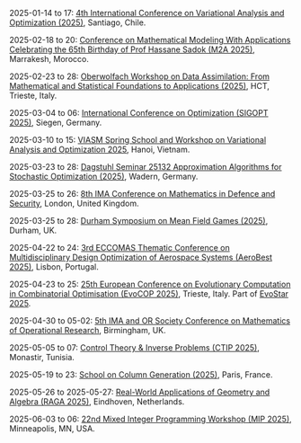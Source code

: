 2025-01-14 to 17: [4th International Conference on Variational Analysis and Optimization (2025)](https://eventos.cmm.uchile.cl/lopezcerda2025/ "Covers variational analysis, optimization theory, and applications. Key topics include nonsmooth optimization, variational inequalities, optimal control, and equilibrium problems, with a focus on mathematical modeling and computational methods for complex systems."), Santiago, Chile.

2025-02-18 to 20: [Conference on Mathematical Modeling With Applications Celebrating the 65th Birthday of Prof Hassane Sadok (M2A 2025)](https://www.m2a25-conference.ma/ "Explores mathematical modeling in applied mathematics, focusing on numerical analysis, linear algebra, and optimization. Topics include iterative methods, preconditioning techniques, and applications in scientific computing and engineering."), Marrakesh, Morocco.

2025-02-23 to 28: [Oberwolfach Workshop on Data Assimilation: From Mathematical and Statistical Foundations to Applications (2025)](https://www.mfo.de/occasion/2509a/www_view "This workshop explores data assimilation, blending mathematical and statistical foundations. Topics include Kalman filtering, variational methods, and Bayesian inference for state estimation. Applications span meteorology, oceanography, and engineering, emphasizing robust algorithms for integrating noisy data into predictive models."), HCT, Trieste, Italy.

2025-03-04 to 06: [International Conference on Optimization (SIGOPT 2025)](https://sigopt2025.uni-siegen.de "SIGOPT 2025 explores optimization, focusing on linear and nonlinear programming, combinatorial optimization, and stochastic optimization. Topics include interior-point methods, heuristic algorithms, and applications in logistics, energy, and machine learning, emphasizing efficient computational strategies for complex problems."), Siegen, Germany.

2025-03-10 to 15: [VIASM Spring School and Workshop on Variational Analysis and Optimization 2025](https://viasm.edu.vn/hdkh/ICOVAO-2025 "Explores variational analysis and optimization. Topics include convex optimization, variational inequalities, and computational methods for mathematical modeling and applications."), Hanoi, Vietnam.

2025-03-23 to 28: [Dagstuhl Seminar 25132 Approximation Algorithms for Stochastic Optimization (2025)](https://dagstuhl.de/25132 "This seminar explores approximation algorithms for stochastic optimization, covering randomized algorithms, online optimization, and robust optimization. Topics include Markov decision processes, stochastic programming, and applications in scheduling, logistics, and machine learning, emphasizing efficient algorithmic strategies."), Wadern, Germany.

2025-03-25 to 26: [8th IMA Conference on Mathematics in Defence and Security](https://ima.org.uk/26135/8th-ima-conference-on-mathematics-in-defence-and-security-mathematics-for-decision-support/ "The conference explores mathematical methods for defense and security, with applications in physics. Topics include optimization, cryptography, and data analysis for decision support. Discussions cover modeling for sensor systems and cybersecurity, emphasizing mathematical techniques for physical and computational security."), London, United Kingdom.

2025-03-25 to 28: [Durham Symposium on Mean Field Games (2025)](https://www.maths.dur.ac.uk/users/alpar.r.meszaros/web_DSMFG/2025_03_DSMFG.html "This symposium focuses on mean field games, covering stochastic control, partial differential equations, and game theory. Topics include Nash equilibria, large population dynamics, and applications in economics, crowd modeling, and energy systems, emphasizing mathematical modeling of collective behavior."), Durham, UK.

2025-04-22 to 24: [3rd ECCOMAS Thematic Conference on Multidisciplinary Design Optimization of Aerospace Systems (AeroBest 2025)](https://aerobest.idmec.tecnico.ulisboa.pt/ "AeroBest 2025 focuses on multidisciplinary design optimization in aerospace, covering shape optimization, topology optimization, and multi-fidelity modeling. Topics include aerodynamics, structural design, and applications in aircraft and spacecraft, emphasizing computational optimization for performance and efficiency."), Lisbon, Portugal.

2025-04-23 to 25: [25th European Conference on Evolutionary Computation in Combinatorial Optimisation (EvoCOP 2025)](https://evostar.org/2025/evocop/ "EvoCOP 2025 focuses on evolutionary computation for combinatorial optimization, covering genetic algorithms, swarm intelligence, and metaheuristics. Topics include scheduling, routing, and graph-based problems, with applications in logistics and network design, emphasizing bio-inspired optimization techniques."), Trieste, Italy. Part of [EvoStar 2025](https://evostar.org/2025/).

2025-04-30 to 05-02: [5th IMA and OR Society Conference on Mathematics of Operational Research](https://ima.org.uk/24367/5th-ima-and-or-society-conference-on-mathematics-of-operational-research/ "This conference explores mathematics in operational research, covering linear programming, stochastic optimization, and game theory. Topics include supply chain optimization, scheduling, and decision-making under uncertainty, with applications in logistics and healthcare, emphasizing mathematical modeling."), Birmingham, UK.

2025-05-05 to 07: [Control Theory & Inverse Problems (CTIP 2025)](https://ctip25.sciencesconf.org/?lang=en "Focuses on control theory and inverse problems, exploring mathematical modeling and computational techniques. Topics include optimal control, parameter estimation, and applications in imaging and engineering."), Monastir, Tunisia.

2025-05-19 to 23: [School on Column Generation (2025)](https://www.gerad.ca/colloques/ColumnGeneration2025/ "Focuses on column generation techniques in optimization. Topics include linear programming, large-scale optimization, and applications in scheduling and resource allocation."), Paris, France.

2025-05-26 to 2025-05-27: [Real-World Applications of Geometry and Algebra (RAGA 2025)](https://www.tue.nl/en/our-university/calendar-and-events/2025/05/real-world-applications-of-geometry-and-algebra-raga-2025/ "RAGA 2025 explores real-world applications of geometry and algebra. Topics include optimization, coding theory, and geometric modeling. Discussions cover applications in quantum computing, cryptography, and machine learning, emphasizing practical algebraic and geometric techniques."), Eindhoven, Netherlands.

2025-06-03 to 06: [22nd Mixed Integer Programming Workshop (MIP 2025)](https://mixedinteger.org/2025/ "MIP 2025 focuses on mixed integer programming, covering optimization algorithms, branch-and-cut methods, and integer constraints. Topics include scheduling, logistics, and machine learning applications, emphasizing computational techniques for solving complex combinatorial optimization problems."), Minneapolis, MN, USA.

